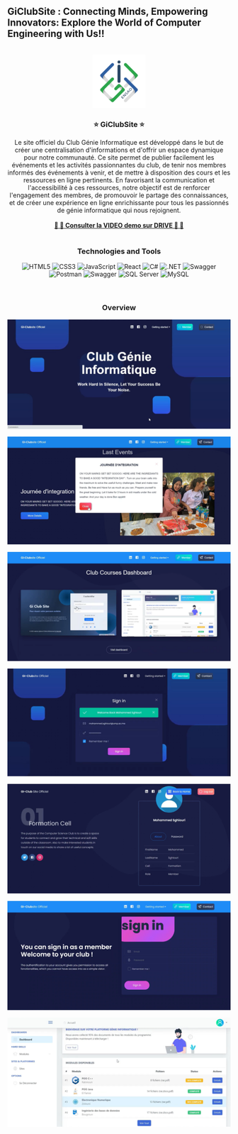 ## GiClubSite : Connecting Minds, Empowering Innovators: Explore the World of Computer Engineering with Us!!
<!-- PROJECT LOGO -->
<br />
<div align="center">
  <img src="screens/logo_no-bg.png" alt="Logo" width="120" height="120">

  <h3 align="center"> ⭐️ GiClubSite ⭐️ </h3>

  <p align="center">
     Le site officiel du Club Génie Informatique est développé dans le but de créer une centralisation
    d'informations et d'offrir un espace dynamique pour notre communauté. 
    Ce site permet de publier facilement les événements et les activités passionnantes du club, 
    de tenir nos membres informés des événements à venir, et de mettre à disposition des cours et les ressources en ligne pertinents. 
    En favorisant la communication et l'accessibilité à ces ressources, notre objectif est de renforcer l'engagement des membres, 
    de promouvoir le partage des connaissances, et de créer une expérience en ligne enrichissante pour tous les passionnés de génie informatique qui nous rejoignent.
    <br />
    <br />
    <a target="_blank" href="https://drive.google.com/drive/folders/1jomhqLlqdc1y3ttj-YqIlxQSZR5Zp8XZ?usp=share_link">
      <strong> 🔗 🔗 Consulter la VIDEO demo sur DRIVE 🔗 🔗</strong>
    </a>
    <br />
    <br />

  </p>
  
  ### Technologies and Tools

  ![HTML5](https://img.shields.io/badge/HTML5-E34F26?style=for-the-badge&logo=html5&logoColor=white)
  ![CSS3](https://img.shields.io/badge/CSS3-1572B6?style=for-the-badge&logo=css3&logoColor=white)
  ![JavaScript](https://img.shields.io/badge/JavaScript-F7DF1E?style=for-the-badge&logo=javascript&logoColor=black)
  ![React](https://img.shields.io/badge/React-61DAFB?style=for-the-badge&logo=react&logoColor=black)
  ![C#](https://img.shields.io/badge/C%23-239120?style=for-the-badge&logo=c-sharp&logoColor=white)
  ![.NET](https://img.shields.io/badge/.NET-512BD4?style=for-the-badge&logo=.net&logoColor=white)
  ![Swagger](https://img.shields.io/badge/Postman-FF6C37?style=for-the-badge&logo=postman&logoColor=black)
  ![Postman](https://img.shields.io/badge/Postman-FF6C37?style=for-the-badge&logo=postman&logoColor=black)
  ![Swagger](https://img.shields.io/badge/Swagger-85EA2D?style=for-the-badge&logo=swagger&logoColor=black)
  ![SQL Server](https://img.shields.io/badge/SQL%20Server-CC2927?style=for-the-badge&logo=microsoft-sql-server&logoColor=white)
  ![MySQL](https://img.shields.io/badge/MySQL-4479A1?style=for-the-badge&logo=mysql&logoColor=white)
  <br />
  <br />
  <br />
  
  ### Overview
  
  <p align="center">
    <img src="screens/GiClubSite_1.PNG">
  </p>
  <p align="center">
    <img src="screens/GiClubSite_2.PNG">
  </p>
  <p align="center">
    <img src="screens/GiClubSite_3.PNG">
  </p>
  <p align="center">
    <img src="screens/GiClubSite_4.PNG">
  </p>
  <p align="center">
    <img src="screens/GiClubSite_5.PNG">
  </p>
  <p align="center">
    <img src="screens/GiClubSite_6.PNG">
  </p>
  <p align="center">
    <img src="screens/GiClubSite_7.PNG">
  </p>
  
</div>
